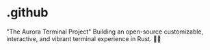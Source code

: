 # .github
"The Aurora Terminal Project" Building an open-source customizable, interactive, and vibrant terminal experience in Rust. 🌌✨
